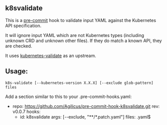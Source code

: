 ## k8svalidate

This is a [pre-commit](https://pre-commit.com/) hook to validate input YAML
against the Kubernetes API specification.

It will ignore input YAML which are not Kubernetes
types (including unknown CRD and unknown other files).
If they do match a known API, they are checked.

It uses [kubernetes-validate](https://github.com/willthames/kubernetes-validate)
as an upstream.

## Usage:

```
k8s-validate [--kubernetes-version X.X.X] [--exclude glob-pattern] files
```

Add a section similar to this to your .pre-commit-hooks.yaml:
  - repo: https://github.com/Agilicus/pre-commit-hook-k8svalidate.git
    rev: v0.0.7
    hooks:
      - id: k8svalidate
        args: [--exclude, "**/*.patch.yaml"]
        files: .yaml$
